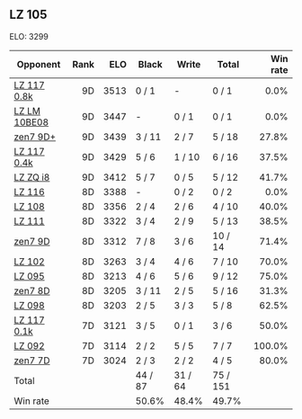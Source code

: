 ## LZ 105 ##

ELO: 3299

Opponent | Rank | ELO | Black | Write | Total | Win rate
---------|-----:|----:|-------|-------|-------|-------:
[LZ 117 0.8k](LZ%20117%200.8k.md) | 9D | 3513 | 0 / 1 | - | 0 / 1 | 0.0%
[LZ LM 10BE08](LZ%20LM%2010BE08.md) | 9D | 3447 | - | 0 / 1 | 0 / 1 | 0.0%
[zen7 9D+](zen7%209D+.md) | 9D | 3439 | 3 / 11 | 2 / 7 | 5 / 18 | 27.8%
[LZ 117 0.4k](LZ%20117%200.4k.md) | 9D | 3429 | 5 / 6 | 1 / 10 | 6 / 16 | 37.5%
[LZ ZQ i8](LZ%20ZQ%20i8.md) | 9D | 3412 | 5 / 7 | 0 / 5 | 5 / 12 | 41.7%
[LZ 116](LZ%20116.md) | 8D | 3388 | - | 0 / 2 | 0 / 2 | 0.0%
[LZ 108](LZ%20108.md) | 8D | 3356 | 2 / 4 | 2 / 6 | 4 / 10 | 40.0%
[LZ 111](LZ%20111.md) | 8D | 3322 | 3 / 4 | 2 / 9 | 5 / 13 | 38.5%
[zen7 9D](zen7%209D.md) | 8D | 3312 | 7 / 8 | 3 / 6 | 10 / 14 | 71.4%
[LZ 102](LZ%20102.md) | 8D | 3263 | 3 / 4 | 4 / 6 | 7 / 10 | 70.0%
[LZ 095](LZ%20095.md) | 8D | 3213 | 4 / 6 | 5 / 6 | 9 / 12 | 75.0%
[zen7 8D](zen7%208D.md) | 8D | 3205 | 3 / 11 | 2 / 5 | 5 / 16 | 31.3%
[LZ 098](LZ%20098.md) | 8D | 3203 | 2 / 5 | 3 / 3 | 5 / 8 | 62.5%
[LZ 117 0.1k](LZ%20117%200.1k.md) | 7D | 3121 | 3 / 5 | 0 / 1 | 3 / 6 | 50.0%
[LZ 092](LZ%20092.md) | 7D | 3114 | 2 / 2 | 5 / 5 | 7 / 7 | 100.0%
[zen7 7D](zen7%207D.md) | 7D | 3024 | 2 / 3 | 2 / 2 | 4 / 5 | 80.0%
Total | | | 44 / 87 | 31 / 64 | 75 / 151 | 
Win rate| | | 50.6% | 48.4% | 49.7% | 
